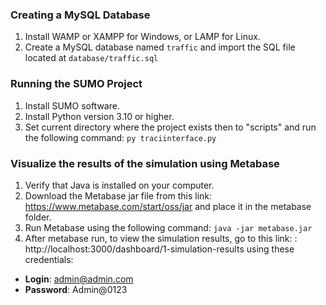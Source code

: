### Creating a MySQL Database
1. Install WAMP or XAMPP for Windows, or LAMP for Linux. 
2. Create a MySQL database named `traffic` and import the SQL file located at `database/traffic.sql`

### Running the SUMO Project
1. Install SUMO software.
2. Install Python version 3.10 or higher. 
3. Set current directory where the project exists then to "scripts" and run the following command: `py traciinterface.py`

### Visualize the results of the simulation using Metabase
1. Verify that Java is installed on your computer.
2. Download the Metabase jar file from this link: https://www.metabase.com/start/oss/jar and place it in the metabase folder.
3. Run Metabase using the following command: `java -jar metabase.jar`
4. After metabase run, to view the simulation results, go to this link: : http://localhost:3000/dashboard/1-simulation-results using these credentials:
* **Login**: admin@admin.com 
* **Password**: Admin@0123
